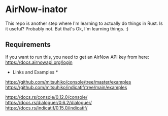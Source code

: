 # AirNow-inator #
This repo is another step where I'm learning to actually do things in Rust.  Is it useful?  Probably not.  But that's Ok, I'm learning things.  :)

## Requirements ##
If you want to run this, you need to get an AirNow API key from here:
https://docs.airnowapi.org/login

* Links and Examples *

https://github.com/mitsuhiko/console/tree/master/examples
https://github.com/mitsuhiko/indicatif/tree/main/examples


https://docs.rs/console/0.12.0/console/
https://docs.rs/dialoguer/0.6.2/dialoguer/
https://docs.rs/indicatif/0.15.0/indicatif/